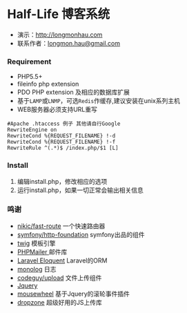 # Half-Life 博客系统
- 演示：<http://longmonhau.com>
- 联系作者：<longmon.hau@gmail.com>

### Requirement
- PHP5.5+
- fileinfo php extension
- PDO PHP extension 及相应的数据库扩展
- 基于`LAMP`或`LNMP`，可选`Redis`作缓存,建议安装在unix系列主机
- WEB服务器必须支持URL重写
```
#Apache .htaccess 例子 其他请自行Google
RewriteEngine on
RewriteCond %{REQUEST_FILENAME} !-d
RewriteCond %{REQUEST_FILENAME} !-f
RewriteRule ^(.*)$ /index.php/$1 [L]
```

### Install
1. 编辑install.php，修改相应的选项
2. 运行install.php，如果一切正常会输出相关信息


### 鸣谢
- [nikic/fast-route](https://github.com/nikic/FastRoute) 	一个快速路由器
- [symfony/http-foundation](https://github.com/symfony/http-foundation) symfony出品的组件
- [twig](http://twig.sensiolabs.org) 	模板引擎
- [PHPMailer ](https://github.com/PHPMailer/PHPMailer)	邮件库
- [Laravel Eloquent](https://github.com/illuminate/database) Laravel的ORM
- [monolog](https://github.com/Seldaek/monolog) 日志
- [codeguy/upload](https://github.com/brandonsavage/Upload) 文件上传组件
- [Jquery](http://www.jquery.com)
- [mousewheel](https://github.com/jquery/jquery-mousewheel) 基于Jquery的滚轮事件插件
- [dropzone](http://www.dropzonejs.com/) 超级好用的JS上传库